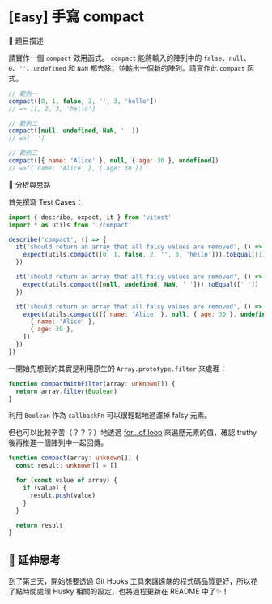 # [`Easy`] 手寫 compact

🔸 題目描述

請實作一個 `compact` 效用函式。 `compact` 能將輸入的陣列中的 `false`、`null`、`0`、`''`、`undefined` 和 `NaN` 都去除，並輸出一個新的陣列。請實作此 `compact` 函式。

```javascript
// 範例一
compact([0, 1, false, 2, '', 3, 'hello'])
// => [1, 2, 3, 'hello']

// 範例二
compact([null, undefined, NaN, ' '])
// =>[' ']

// 範例三
compact([{ name: 'Alice' }, null, { age: 30 }, undefined])
// =>[{ name: 'Alice' }, { age: 30 }]
```

💭 分析與思路

首先撰寫 Test Cases：

```javascript
import { describe, expect, it } from 'vitest'
import * as utils from './compact'

describe('compact', () => {
  it('should return an array that all falsy values are removed', () => {
    expect(utils.compact([0, 1, false, 2, '', 3, 'hello'])).toEqual([1, 2, 3, 'hello'])
  })

  it('should return an array that all falsy values are removed', () => {
    expect(utils.compact([null, undefined, NaN, ' '])).toEqual([' '])
  })

  it('should return an array that all falsy values are removed', () => {
    expect(utils.compact([{ name: 'Alice' }, null, { age: 30 }, undefined])).toEqual([
      { name: 'Alice' },
      { age: 30 },
    ])
  })
})
```

一開始先想到的其實是利用原生的 `Array.prototype.filter` 來處理：

```typescript
function compactWithFilter(array: unknown[]) {
  return array.filter(Boolean)
}
```

利用 `Boolean` 作為 `callbackFn` 可以很輕鬆地過濾掉 falsy 元素。

但也可以比較辛苦（？？？）地透過 [for...of loop](https://developer.mozilla.org/en-US/docs/Web/JavaScript/Reference/Statements/for...of) 來遍歷元素的值，確認 truthy 後再推進一個陣列中一起回傳。

```typescript
function compact(array: unknown[]) {
  const result: unknown[] = []

  for (const value of array) {
    if (value) {
      result.push(value)
    }
  }

  return result
}
```

## 💫 延伸思考

到了第三天，開始想要透過 Git Hooks 工具來讓遠端的程式碼品質更好，所以花了點時間處理 Husky 相關的設定，也將過程更新在 README 中了✨！
